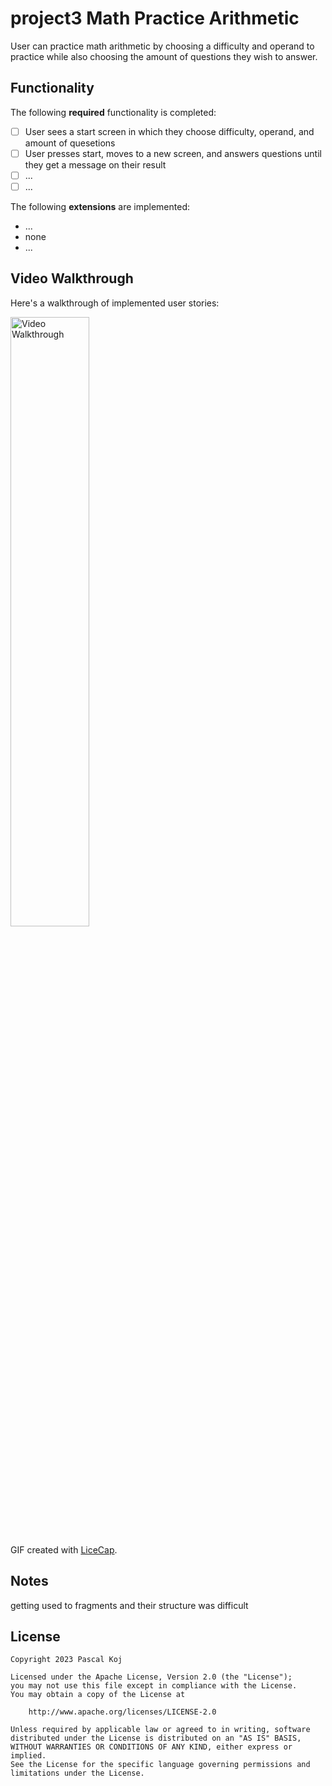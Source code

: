 # project3 Math Practice Arithmetic

User can practice math arithmetic by choosing a difficulty and operand to practice while also choosing the amount of questions they wish to answer.

## Functionality

The following **required** functionality is completed:

* [ ] User sees a start screen in which they choose difficulty, operand, and amount of quesetions
* [ ] User presses start, moves to a new screen, and answers questions until they get a message on their result
* [ ] ...
* [ ] ...

The following **extensions** are implemented:

* ...
* none
* ...

## Video Walkthrough


Here's a walkthrough of implemented user stories:

<img src='![proj3walkthrough](https://github.com/pascalkoj/project3/assets/104457751/75e32578-17ac-4d92-b8ae-db0017c792a7)' title='Video Walkthrough' width='50%' alt='Video Walkthrough' />

GIF created with [LiceCap](http://www.cockos.com/licecap/).

## Notes

getting used to fragments and their structure was difficult


## License

    Copyright 2023 Pascal Koj

    Licensed under the Apache License, Version 2.0 (the "License");
    you may not use this file except in compliance with the License.
    You may obtain a copy of the License at

        http://www.apache.org/licenses/LICENSE-2.0

    Unless required by applicable law or agreed to in writing, software
    distributed under the License is distributed on an "AS IS" BASIS,
    WITHOUT WARRANTIES OR CONDITIONS OF ANY KIND, either express or implied.
    See the License for the specific language governing permissions and
    limitations under the License.
